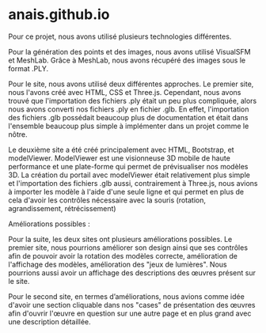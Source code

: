 # anais.github.io

Pour ce projet, nous avons utilisé plusieurs technologies différentes. 

Pour la génération des points et des images, nous avons utilisé VisualSFM et MeshLab. 
Grâce à MeshLab, nous avons récupéré des images sous le format .PLY.

Pour le site, nous avons utilisé deux différentes approches. 
Le premier site, nous l'avons créé avec HTML, CSS et Three.js. Cependant, nous avons trouvé que l'importation des fichiers .ply était un peu plus compliquée, alors nous avons converti nos fichiers .ply en fichier .glb. En effet, l'importation des fichiers .glb possédait beaucoup plus de documentation et était dans l'ensemble beaucoup plus simple à implémenter dans un projet comme le nôtre.

Le deuxième site a été créé principalement avec HTML, Bootstrap, et modelViewer. 
ModelViewer est une visionneuse 3D mobile de haute performance et une plate-forme qui permet de prévisualiser nos modèles 3D. 
La création du portail avec modelViewer était relativement plus simple et l'importation des fichiers .glb aussi, contrairement à Three.js, nous avions à importer les modèle à l'aide d'une seule ligne et qui permet en plus de cela d'avoir les contrôles nécessaire avec la souris (rotation, agrandissement, rétrécissement) 


Améliorations possibles : 

Pour la suite, les deux sites ont plusieurs améliorations possibles. 
Le premier site, nous pourrions améliorer son design ainsi que ses contrôles afin de pouvoir avoir la rotation des modèles correcte, amélioration de l'affichage des modèles, amélioration des "jeux de lumières". Nous pourrions aussi avoir un affichage des descriptions des œuvres présent sur le site. 

Pour le second site, en termes d’améliorations, nous avions comme idée d'avoir une section cliquable dans nos "cases" de présentation des œuvres afin d'ouvrir l'œuvre en question sur une autre page et en plus grand avec une description détaillée. 
